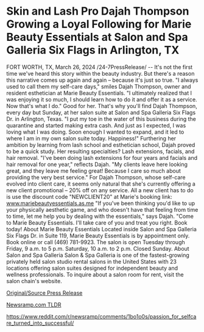 # Skin and Lash Pro Dajah Thompson Growing a Loyal Following for Marie Beauty Essentials at Salon and Spa Galleria Six Flags in Arlington, TX

FORT WORTH, TX, March 26, 2024 /24-7PressRelease/ -- It's not the first time we've heard this story within the beauty industry. But there's a reason this narrative comes up again and again – because it's just so true.  "I always used to call them my self-care days," smiles Dajah Thompson, owner and resident esthetician at Marie Beauty Essentials. "I ultimately realized that I was enjoying it so much, I should learn how to do it and offer it as a service. Now that's what I do."  Good for her. That's why you'll find Dajah Thompson, every day but Sunday, at her salon suite at Salon and Spa Galleria Six Flags Dr. in Arlington, Texas.  "I put my toe in the water of this business during the quarantine and started making extra cash. And just as I expected, I was loving what I was doing. Soon enough I wanted to expand, and it led to where I am in my own salon suite today. Happiness!"  Furthering her ambition by learning from lash school and esthetician school, Dajah proved to be a quick study. Her resulting specialties? Lash extensions, facials, and hair removal.  "I've been doing lash extensions for four years and facials and hair removal for one year," reflects Dajah. "My clients leave here looking great, and they leave me feeling great! Because I care so much about providing the very best service."  For Dajah Thompson, whose self-care evolved into client care, it seems only natural that she's currently offering a new client promotional – 20% off on any service. All a new client has to do is use the discount code "NEWCLIENT20" at Marie's booking link: www.mariebeautyessentials.as.me  "If you've been thinking you'd like to up your physically aesthetic game, and who doesn't have that feeling from time to time, let me help you by dealing with the essentials," says Dajah. "Come to Marie Beauty Essentials. I'll take care of you and treat you right.   Book today!  About Marie Beauty Essentials Located inside Salon and Spa Galleria Six Flags Dr. in Suite 119, Marie Beauty Essentials is by appointment only. Book online or call (469) 781-9923. The salon is open Tuesday through Friday, 9 a.m. to 5 p.m. Saturday, 10 a.m. to 2 p.m. Closed Sunday.  About Salon and Spa Galleria Salon & Spa Galleria is one of the fastest-growing privately held salon studio rental salons in the United States with 23 locations offering salon suites designed for independent beauty and wellness professionals. To inquire about a salon room for rent, visit the salon chain's website. 

[Original/Source Press Release](https://www.24-7pressrelease.com/press-release/509549/skin-and-lash-pro-dajah-thompson-growing-a-loyal-following-for-marie-beauty-essentials-at-salon-and-spa-galleria-six-flags-in-arlington-tx)
                    

[Newsramp.com TLDR](None) 

https://www.reddit.com/r/newsramp/comments/1bo1o0s/passion_for_selfcare_turned_into_successful/